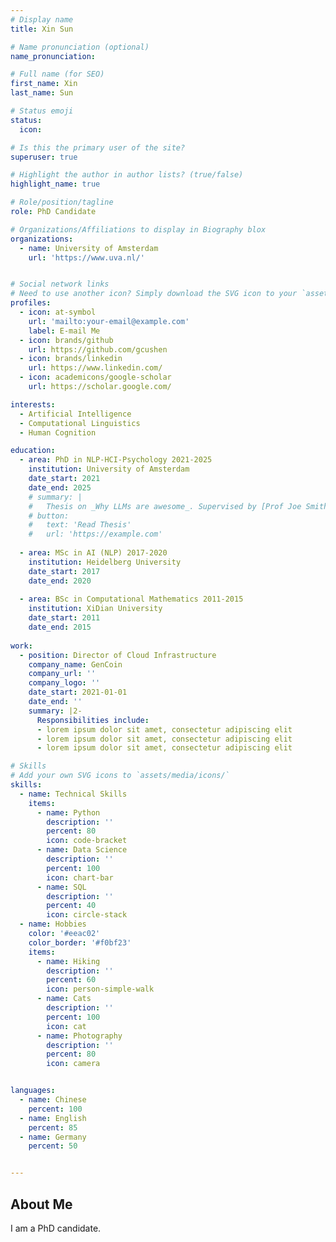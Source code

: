 ```yaml
---
# Display name
title: Xin Sun

# Name pronunciation (optional)
name_pronunciation: 

# Full name (for SEO)
first_name: Xin
last_name: Sun

# Status emoji
status:
  icon: 

# Is this the primary user of the site?
superuser: true

# Highlight the author in author lists? (true/false)
highlight_name: true

# Role/position/tagline
role: PhD Candidate

# Organizations/Affiliations to display in Biography blox
organizations:
  - name: University of Amsterdam
    url: 'https://www.uva.nl/'


# Social network links
# Need to use another icon? Simply download the SVG icon to your `assets/media/icons/` folder.
profiles:
  - icon: at-symbol
    url: 'mailto:your-email@example.com'
    label: E-mail Me
  - icon: brands/github
    url: https://github.com/gcushen
  - icon: brands/linkedin
    url: https://www.linkedin.com/
  - icon: academicons/google-scholar
    url: https://scholar.google.com/

interests:
  - Artificial Intelligence
  - Computational Linguistics
  - Human Cognition

education:
  - area: PhD in NLP-HCI-Psychology 2021-2025
    institution: University of Amsterdam
    date_start: 2021
    date_end: 2025
    # summary: |
    #   Thesis on _Why LLMs are awesome_. Supervised by [Prof Joe Smith](https://example.com). 
    # button:
    #   text: 'Read Thesis'
    #   url: 'https://example.com'
  
  - area: MSc in AI (NLP) 2017-2020
    institution: Heidelberg University
    date_start: 2017
    date_end: 2020
    
  - area: BSc in Computational Mathematics 2011-2015
    institution: XiDian University
    date_start: 2011
    date_end: 2015
  
work:
  - position: Director of Cloud Infrastructure
    company_name: GenCoin
    company_url: ''
    company_logo: ''
    date_start: 2021-01-01
    date_end: ''
    summary: |2-
      Responsibilities include:
      - lorem ipsum dolor sit amet, consectetur adipiscing elit
      - lorem ipsum dolor sit amet, consectetur adipiscing elit
      - lorem ipsum dolor sit amet, consectetur adipiscing elit

# Skills
# Add your own SVG icons to `assets/media/icons/`
skills:
  - name: Technical Skills
    items:
      - name: Python
        description: ''
        percent: 80
        icon: code-bracket
      - name: Data Science
        description: ''
        percent: 100
        icon: chart-bar
      - name: SQL
        description: ''
        percent: 40
        icon: circle-stack
  - name: Hobbies
    color: '#eeac02'
    color_border: '#f0bf23'
    items:
      - name: Hiking
        description: ''
        percent: 60
        icon: person-simple-walk
      - name: Cats
        description: ''
        percent: 100
        icon: cat
      - name: Photography
        description: ''
        percent: 80
        icon: camera


languages:
  - name: Chinese
    percent: 100
  - name: English
    percent: 85
  - name: Germany
    percent: 50


---
```


## About Me

I am a PhD candidate.
